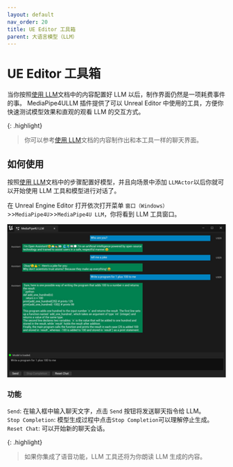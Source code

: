 ```yaml
---
layout: default
nav_order: 20
title: UE Editor 工具箱
parent: 大语言模型（LLM）
---
```


# UE Editor 工具箱

当你按照[使用 LLM](./usage.md)文档中的内容配置好 LLM 以后，制作界面仍然是一项耗费事件的事。
MediaPipe4ULLM 插件提供了可以 Unreal Editor 中使用的工具，方便你快速测试模型效果和直观的观看 LLM 的交互方式。

{: .highlight}
> 你可以参考[使用 LLM](./usage.md)文档的内容制作出和本工具一样的聊天界面。

## 如何使用    
按照[使用 LLM](./usage.md)文档中的步骤配置好模型，并且向场景中添加 `LLMActor`以后你就可以开始使用 LLM 工具和模型进行对话了。    

在 Unreal Engine Editor 打开依次打开菜单 `窗口（Windows）`>>`MediaPipe4U`>>`MediaPipe4U LLM`，你将看到 LLM 工具窗口。


[![LLM Tool](./images/llm_tools.jpg "LLM Tool")](./images/llm_tools.jpg)


### 功能

`Send`: 在输入框中输入聊天文字，点击 `Send` 按钮将发送聊天指令给 LLM。   
`Stop Completion`: 模型生成过程中点击`Stop Completion`可以理解停止生成。
`Reset Chat`: 可以开始新的聊天会话。

{: .highlight}
> 如果你集成了语音功能，LLM 工具还将为你朗读 LLM 生成的内容。






